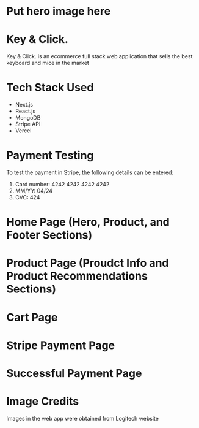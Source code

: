 # Put hero image here

# Key & Click.

Key & Click. is an ecommerce full stack web application that sells the best keyboard and mice in the market

# Tech Stack Used

- Next.js
- React.js
- MongoDB
- Stripe API
- Vercel

# Payment Testing

To test the payment in Stripe, the following details can be entered:

1. Card number: 4242 4242 4242 4242
2. MM/YY: 04/24
3. CVC: 424

# Home Page (Hero, Product, and Footer Sections)

# Product Page (Proudct Info and Product Recommendations Sections)

# Cart Page

# Stripe Payment Page

# Successful Payment Page

# Image Credits

Images in the web app were obtained from Logitech website
